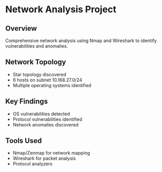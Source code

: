 # Network Analysis Project

## Overview
Comprehensive network analysis using Nmap and Wireshark to identify vulnerabilities and anomalies.

## Network Topology
- Star topology discovered
- 6 hosts on subnet 10.168.27.0/24
- Multiple operating systems identified

## Key Findings
- OS vulnerabilities detected
- Protocol vulnerabilities identified
- Network anomalies discovered

## Tools Used
- Nmap/Zenmap for network mapping
- Wireshark for packet analysis
- Protocol analyzers